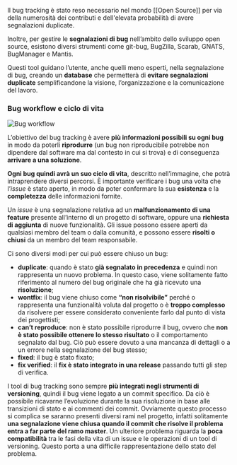 Il bug tracking è stato reso necessario nel mondo [[Open Source]] per via della numerosità dei contributi e dell'elevata probabilità di avere segnalazioni duplicate.

Inoltre, per gestire le **segnalazioni di bug** nell’ambito dello sviluppo open source, esistono diversi strumenti come git-bug, BugZilla, Scarab, GNATS, BugManager e Mantis.

Questi tool guidano l’utente, anche quelli meno esperti, nella segnalazione di bug, creando un **database** che permetterà di **evitare segnalazioni duplicate** semplificandone la visione, l’organizzazione e la comunicazione del lavoro.

### Bug workflow e ciclo di vita

![Bug workflow](https://marcobuster.github.io/sweng/assets/06_bug-workflow.png)

L’obiettivo del bug tracking è avere **più informazioni possibili su ogni bug** in modo da poterli **riprodurre** (un bug non riproducibile potrebbe non dipendere dal software ma dal contesto in cui si trova) e di conseguenza **arrivare a una soluzione**.

**Ogni bug quindi avrà un suo ciclo di vita**, descritto nell’immagine, che potrà intraprendere diversi percorsi. È importante verificare i bug una volta che l’_issue_ è stato aperto, in modo da poter confermare la sua **esistenza** e la **completezza** delle informazioni fornite.

Un _issue_ è una segnalazione relativa ad un **malfunzionamento di una feature** presente all’interno di un progetto di software, oppure una **richiesta di aggiunta** di nuove funzionalità. Gli issue possono essere aperti da qualsiasi membro del team o dalla comunità, e possono essere **risolti o chiusi** da un membro del team responsabile.

Ci sono diversi modi per cui può essere chiuso un bug:

- **duplicate**: quando è stato **già segnalato in precedenza** e quindi non rappresenta un nuovo problema. In questo caso, viene solitamente fatto riferimento al numero del bug originale che ha già ricevuto una **risoluzione**;
- **wontfix**: il bug viene chiuso come **“non risolvibile”** perché o rappresenta una funzionalità voluta dal progetto o è **troppo complesso** da risolvere per essere considerato conveniente farlo dal punto di vista dei progettisti;
- **can’t reproduce**: non è stato possibile riprodurre il bug, ovvero che **non è stato possibile ottenere lo stesso risultato** o il comportamento segnalato dal bug. Ciò può essere dovuto a una mancanza di dettagli o a un errore nella segnalazione del bug stesso;
- **fixed**: il bug è stato fixato;
- **fix verified**: il **fix è stato integrato in una release** passando tutti gli step di verifica.

I tool di bug tracking sono sempre **più integrati negli strumenti di versioning**, quindi il bug viene legato a un commit specifico. 
Da ciò è possibile ricavarne l’evoluzione durante la sua risoluzione in base alle transizioni di stato e ai commenti dei commit. Ovviamente questo processo si complica se saranno presenti diversi rami nel progetto, infatti solitamente **una segnalazione viene chiusa quando il commit che risolve il problema entra a far parte del ramo master**. 
Un ulteriore problema riguarda la **poca compatibilità** tra le fasi della vita di un issue e le operazioni di un tool di versioning. Questo porta a una difficile rappresentazione dello stato del problema.